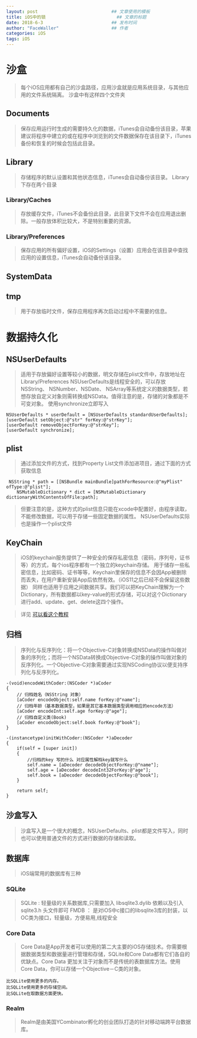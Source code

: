 ```yaml
---
layout: post                            ## 文章使用的模板
title: iOS中的锁			  				## 文章的标题
date: 2018-6-3				        	## 发布时间
author: "FaceWaller"                    ## 作者
categories: iOS
tags: iOS
---
```


# 沙盒
>每个iOS应用都有自己的沙盒路径，应用沙盒就是应用系统目录，与其他应用的文件系统隔离。
>沙盒中有这样四个文件夹

## Documents
>保存应用运行时生成的需要持久化的数据，iTunes会自动备份该目录，苹果建议将程序中建立的或在程序中浏览到的文件数据保存在该目录下，iTunes备份和恢复的时候会包括此目录。

## Library
>存储程序的默认设置和其他状态信息，iTunes会自动备份该目录。
>Library下存在两个目录

### Library/Caches
>存放缓存文件，iTunes不会备份此目录，此目录下文件不会在应用退出删除。一般存放体积比较大，不是特别重要的资源。

### Library/Preferences
>保存应用的所有偏好设置，iOS的Settings（设置）应用会在该目录中查找应用的设置信息，iTunes会自动备份该目录。

## SystemData

## tmp
>用于存放临时文件，保存应用程序再次启动过程中不需要的信息。


# 数据持久化

## NSUserDefaults
>适用于存放偏好设置等较小的数据，明文存储在plist文件中，存放地址在Library/Preferences
>NSUserDefaults是线程安全的，可以存放NSString、 NSNumber、NSDate、 NSArray等系统定义的数据类型，若想存放自定义对象则需转换成NSData。值得注意的是，存储的对象都是不可变对象。
>使用synchronize立即写入

	NSUserDefaults * userDefault = [NSUserDefaults standardUserDefaults];
	[userDefault setObject:@"str" forKey:@"strKey"];
	[userDefault removeObjectForKey:@"strKey"];
	[userDefault synchronize];


## plist
>通过添加文件的方式，找到Property List文件添加进项目，通过下面的方式获取信息
	
	 NSString * path = [[NSBundle mainBundle]pathForResource:@"myPlist" ofType:@"plist"];
		NSMutableDictionary * dict = [NSMutableDictionary dictionaryWithContentsOfFile:path];
		
>但要注意的是，这种方式的plist信息只能在xcode中配置好，由程序读取，不能修改数据，可以用于存储一些固定数据的属性。
>NSUserDefaults实际也是操作一个plist文件

## KeyChain
>iOS的keychain服务提供了一种安全的保存私密信息（密码，序列号，证书等）的方式，每个ios程序都有一个独立的keychain存储。
>用于储存一些私密信息，比如密码、证书等等，Keychain里保存的信息不会因App被删除而丢失，在用户重新安装App后依然有效。（iOS11之后已经不会保留这些数据）
>同样也适用于应用之间数据共享。我们可以把KeyChain理解为一个Dictionary，所有数据都以key-value的形式存储，可以对这个Dictionary进行add、update、get、delete这四个操作。

>详见 [可以看这个教程](https://www.cnblogs.com/zxykit/p/6164025.html)

## 归档
>序列化与反序列化：将一个Objective-C对象转换成NSData的操作叫做对象的序列化；而将一个NSData转换成Objective-C对象的操作叫做对象的反序列化。一个Objective-C对象需要通过实现NSCoding协议以便支持序列化与反序列化。

	
	-(void)encodeWithCoder:(NSCoder *)aCoder
	{
		// 归档姓名（NSString 对象）
		[aCoder encodeObject:self.name forKey:@"name"];
		// 归档年龄（基本数据类型，如果是其它基本数据类型调用相应的encode方法）
		[aCoder encodeInt:self.age forKey:@"age"];
		// 归档自定义类(Book)
		[aCoder encodeObject:self.book forKey:@"book"];
	}

	-(instancetype)initWithCoder:(NSCoder *)aDecoder
	{
		if(self = [super init])
		{
			//归档的key 写的什么 对应属性解档key就写什么
			self.name = [aDecoder decodeObjectForKey:@"name"];
			self.age = [aDecoder decodeInt32ForKey:@"age"];
			self.book = [aDecoder decodeObjectForKey:@"book"];
		}
		
		return self;
	}

## 沙盒写入
>沙盒写入是一个很大的概念，NSUserDefaults、plist都是文件写入，同时也可以使用普通文件的方式进行数据的存储和读取。

## 数据库
>iOS端常用的数据库有三种

### SQLite
>SQLite : 轻量级的关系数据库,只需要加入 libsqlite3.dylib 依赖以及引入 sqlite3.h 头文件即可
>FMDB ： 是对iOS中c接口的libsqlite3库的封装，以OC类为接口，轻量级，方便易用,线程安全

### Core Data
>Core Data是App开发者可以使用的第二大主要的iOS存储技术。你需要根据数据类型和数据量进行管理和存储，SQLite和Core Data都有它们各自的优缺点。Core Data 更加关注于对象而不是传统的表数据库方法。使用Core Data，你可以存储一个Objective－C类的对象。

	比SQLite使用更多的内存。
	比SQLite使用更多的存储空间。
	比SQLite在取数据方面更快。

### Realm
>Realm是由美国YCombinator孵化的创业团队打造的针对移动端跨平台数据库。
